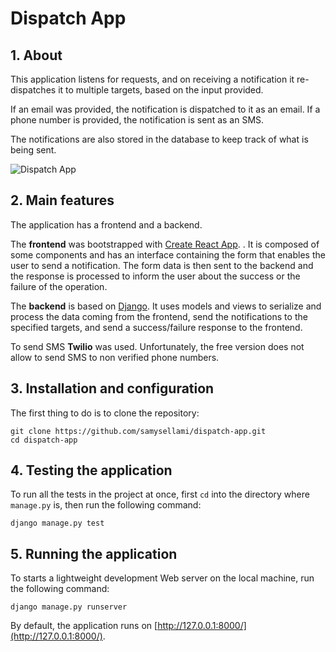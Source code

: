 # Dispatch App

## 1. About

This application listens for requests, and on receiving a notification it re-dispatches it to multiple targets, based on the input provided.

If an email was provided, the notification is dispatched to it as an email.
If a phone number is provided, the notification is sent as an SMS.

The notifications are also stored in the database to keep track of what is being sent.

![Dispatch App](capture.jpg?raw=true 'Dispatch App')

## 2. Main features

The application has a frontend and a backend.

The **frontend** was bootstrapped with [Create React App](https://github.com/facebook/create-react-app).
. It is composed of some components and has an interface containing the form that enables the user to send a notification. The form data is then sent to the backend and the response is processed to inform the user about the success or the failure of the operation.

The **backend** is based on [Django](https://docs.djangoproject.com/). It uses models and views to serialize and process the data coming from the frontend, send the notifications to the specified targets, and send a success/failure response to the frontend.

To send SMS **Twilio** was used. Unfortunately, the free version does not allow to send SMS to non verified phone numbers.

## 3. Installation and configuration

The first thing to do is to clone the repository:

```
git clone https://github.com/samysellami/dispatch-app.git
cd dispatch-app
```

## 4. Testing the application

To run all the tests in the project at once, first `cd` into the directory where `manage.py` is, then run the following command:

```
django manage.py test
```

## 5. Running the application

To starts a lightweight development Web server on the local machine, run the following command:

```
django manage.py runserver
```

By default, the application runs on [http://127.0.0.1:8000/](http://127.0.0.1:8000/).
